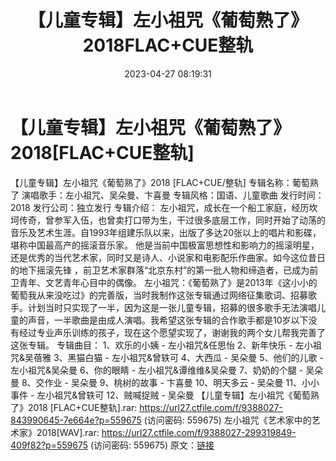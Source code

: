 ﻿---
title: 【儿童专辑】左小祖咒《葡萄熟了》2018FLAC+CUE整轨
date: 2023-04-27 08:19:31
categories: APE、FLAC、MP3
tags: 华语中文
---
# 【儿童专辑】左小祖咒《葡萄熟了》2018[FLAC+CUE整轨]

【儿童专辑】左小祖咒《葡萄熟了》2018 [FLAC+CUE/整轨]
专辑名称：葡萄熟了
演唱歌手：左小祖咒、吴朵曼、卞喜曼
专辑风格：国语、儿童歌曲
发行时间：2018
发行公司：独立发行
专辑介绍：
左小祖咒，成长在一个船工家庭，经历坎坷传奇，曾参军入伍，也曾卖打口带为生，干过很多底层工作，同时开始了动荡的音乐及艺术生涯。自1993年组建乐队以来，出版了多达20张以上的唱片和影碟，堪称中国最高产的摇滚音乐家。
他是当前中国极富思想性和影响力的摇滚明星，还是优秀的当代艺术家，同时又是诗人、小说家和电影配乐作曲家。如今这位昔日的地下摇滚先锋
，前卫艺术家群落“北京东村”的第一批人物和缔造者，已成为前卫青年、文艺青年心目中的偶像。
左小祖咒：《葡萄熟了》是2013年《这小小的葡萄我从来没吃过》的完善版，当时我制作这张专辑通过网络征集歌词、招募歌手。计划当时只实现了一半，因为这是一张儿童专辑，招募的很多歌手无法演唱儿童的声音，一半歌曲是由成人演唱。我希望这张专辑的合作歌手都是10岁以下没有经过专业声乐训练的孩子，现在这个愿望实现了，谢谢我的两个女儿帮我完善了这张专辑。
专辑曲目：
1、欢乐的小姨 - 左小祖咒&任思怡
2、新年快乐 - 左小祖咒&吴蓓雅
3、黑猫白猫 - 左小祖咒&曾轶可
4、大西瓜 - 吴朵曼
5、他们的儿歌 - 左小祖咒&吴朵曼
6、你的眼睛 - 左小祖咒&谭维维&吴朵曼
7、奶奶的个腿 - 吴朵曼
8、交作业 - 吴朵曼
9、桃树的故事 - 卞喜曼
10、明天多云 - 吴朵曼
11、小小事件 - 左小祖咒&曾轶可
12、贼喊捉贼 - 吴朵曼
【儿童专辑】左小祖咒《葡萄熟了》2018 [FLAC+CUE整轨].rar: https://url27.ctfile.com/f/9388027-843990645-7e664e?p=559675
(访问密码: 559675)
左小祖咒《艺术家中的艺术家》2018[WAV].rar: https://url27.ctfile.com/f/9388027-299319849-409f82?p=559675
(访问密码: 559675)
原文：[链接](https://blog.sina.com.cn/s/blog_1647c7e76010311mb.html)